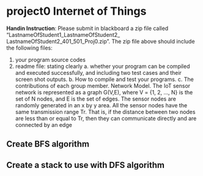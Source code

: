 # project0 Internet of Things

**Handin Instruction**: Please submit in blackboard a zip file called “LastnameOfStudent1_LastnameOfStudent2_ LastnameOfStudent2_401_501_Proj0.zip”. The zip file above should include the following files:
1. your program source codes 
2. readme file: stating clearly
  a. whether your program can be compiled and executed successfully, and including two test cases and their screen shot outputs.
  b. How to compile and test your programs. c. The contributions of each group member.
Network Model. The IoT sensor network is represented as a graph G(V,E), where V = {1, 2, ..., N} is the set of N nodes, and E is the set of edges. The sensor nodes are randomly generated in an x by y area. All the sensor nodes have the same transmission range Tr. That is, if the distance between two nodes are less than or equal to Tr, then they can communicate directly and are connected by an edge

## Create BFS algorithm

## Create a stack to use with DFS algorithm
